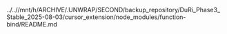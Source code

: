 ../..//mnt/h/ARCHIVE/.UNWRAP/SECOND/backup_repository/DuRi_Phase3_Stable_2025-08-03/cursor_extension/node_modules/function-bind/README.md